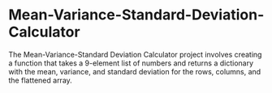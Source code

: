 # Mean-Variance-Standard-Deviation-Calculator
The Mean-Variance-Standard Deviation Calculator project involves creating a function that takes a 9-element list of numbers and returns a dictionary with the mean, variance, and standard deviation for the rows, columns, and the flattened array.
